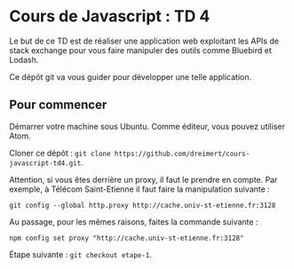 # Cours de Javascript : TD 4

Le but de ce TD est de réaliser une application web exploitant les APIs de stack exchange pour vous faire manipuler des outils comme Bluebird et Lodash.

Ce dépôt git va vous guider pour développer une telle application.

## Pour commencer

Démarrer votre machine sous Ubuntu. Comme éditeur, vous pouvez utiliser Atom.

Cloner ce dépôt : `git clone https://github.com/dreimert/cours-javascript-td4.git`.

Attention, si vous êtes derrière un proxy, il faut le prendre en compte. Par exemple, à Télécom Saint-Etienne il faut faire la manipulation suivante :

    git config --global http.proxy http://cache.univ-st-etienne.fr:3128

Au passage, pour les mêmes raisons, faites la commande suivante :

    npm config set proxy "http://cache.univ-st-etienne.fr:3128"

Étape suivante : `git checkout etape-1`.
